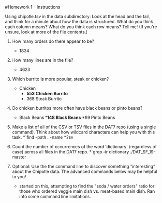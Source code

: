 #Homework 1 - Instructions

Using chipotle.tsv in the data subdirectory:
Look at the head and the tail, and think for a minute about how the data is structured. What do you think each column means? What do you think each row means? Tell me! (If you're unsure, look at more of the file contents.)

1. How many orders do there appear to be?
	* 1834
2. How many lines are in the file?
	* 4623
3. Which burrito is more popular, steak or chicken?
	* Chicken
		* __553 Chicken Burrito__
		* 368 Steak Burrito
4. Do chicken burritos more often have black beans or pinto beans?
	* Black Beans
		*__148 Black Beans__
		*99 Pinto Beans

5. Make a list of all of the CSV or TSV files in the DAT7 repo (using a single command). Think about how wildcard characters can help you with this task.
	*`find -path . -name *.?sv 
6. Count the number of occurrences of the word 'dictionary' (regardless of case) across all files in the DAT7 repo.
	*`grep -ir dictionary ./DAT_SF_19-master
7. Optional: Use the the command line to discover something "interesting" about the Chipotle data. The advanced commands below may be helpful to you!
	* started on this, attempting to find the "soda / water orders" ratio for those who ordered veggie main dish vs. meat-based main dish.  Ran into some command line limitations.